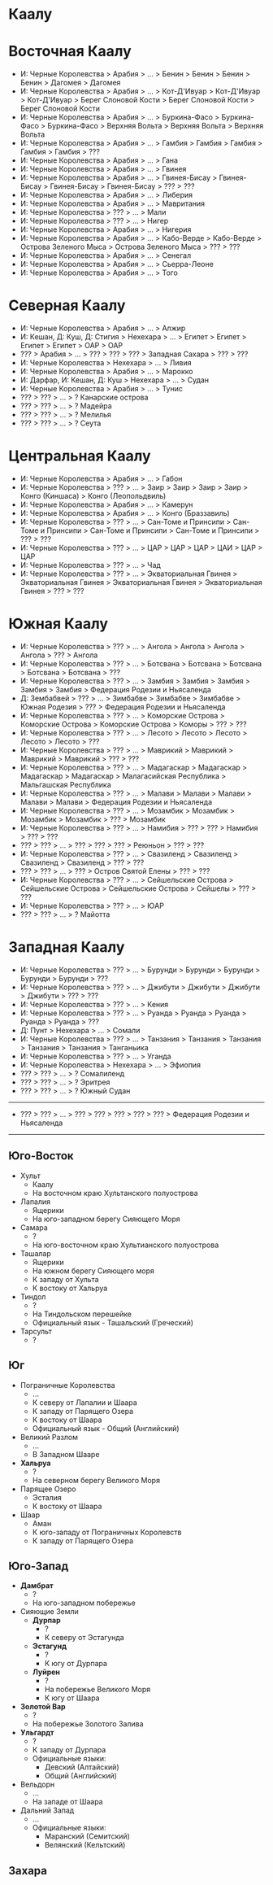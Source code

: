 # Каалу

# Восточная Каалу

*   И: Черные Королевства   >   Арабия      >   ... >   Бенин           >   Бенин           >   Бенин           >   Бенин           >   Дагомея         >   Дагомея
*   И: Черные Королевства   >   Арабия      >   ... >   Кот-Д'Ивуар     >   Кот-Д'Ивуар     >   Кот-Д'Ивуар     >   Берег Слоновой Кости    >   Берег Слоновой Кости    >   Берег Слоновой Кости
*   И: Черные Королевства   >   Арабия      >   ... >   Буркина-Фасо    >   Буркина-Фасо    >   Буркина-Фасо    >   Верхняя Вольта  >   Верхняя Вольта  >   Верхняя Вольта
*   И: Черные Королевства   >   Арабия      >   ... >   Гамбия          >   Гамбия          >   Гамбия          >   Гамбия          >   Гамбия          >   ???
*   И: Черные Королевства   >   Арабия      >   ... >   Гана
*   И: Черные Королевства   >   Арабия      >   ... >   Гвинея
*   И: Черные Королевства   >   Арабия      >   ... >   Гвинея-Бисау    >   Гвинея-Бисау    >   Гвинея-Бисау    >   Гвинея-Бисау    >   ???             >   ???
*   И: Черные Королевства   >   Арабия      >   ... >   Либерия
*   И: Черные Королевства   >   Арабия      >   ... >   Мавритания
*   И: Черные Королевства   >   ???         >   ... >   Мали
*   И: Черные Королевства   >   ???         >   ... >   Нигер
*   И: Черные Королевства   >   Арабия      >   ... >   Нигерия
*   И: Черные Королевства   >   Арабия      >   ... >   Кабо-Верде      >   Кабо-Верде      >   Острова Зеленого Мыса   >   Острова Зеленого Мыса   >   ??? >   ???
*   И: Черные Королевства   >   Арабия      >   ... >   Сенегал
*   И: Черные Королевства   >   Арабия      >   ... >   Сьерра-Леоне
*   И: Черные Королевства   >   Арабия      >   ... >   Того

# Северная Каалу

*   И: Черные Королевства   >   Арабия      >   ... >   Алжир
*   И: Кешан, Д: Куш, Д: Стигия >   Нехехара    >   ... >   Египет          >   Египет          >   Египет          >   Египет          >   ОАР             >   ОАР
*   ???                     >   Арабия      >   ... >   ???             >   ???             >   ???             >   Западная Сахара >   ???             >   ???
*   И: Черные Королевства   >   Нехехара    >   ... >   Ливия
*   И: Черные Королевства   >   Арабия      >   ... >   Марокко
*   И: Дарфар, И: Кешан, Д: Куш >   Нехехара    >   ... >   Судан
*   И: Черные Королевства   >   Арабия      >   ... >   Тунис
*   ???                     >   ???         >   ... >   ?   Канарские острова
*   ???                     >   ???         >   ... >   ?   Мадейра
*   ???                     >   ???         >   ... >   ?   Мелилья
*   ???                     >   ???         >   ... >   ?   Сеута

# Центральная Каалу

*   И: Черные Королевства   >   Арабия      >   ... >   Габон
*   И: Черные Королевства   >   ???         >   ... >   Заир            >   Заир            >   Заир            >   Заир            >   Конго (Киншаса) >   Конго (Леопольдвиль)
*   И: Черные Королевства   >   Арабия      >   ... >   Камерун
*   И: Черные Королевства   >   Арабия      >   ... >   Конго (Браззавиль)
*   И: Черные Королевства   >   ???         >   ... >   Сан-Томе и Принсипи >   Сан-Томе и Принсипи >   Сан-Томе и Принсипи >   Сан-Томе и Принсипи >   ??? >   ???
*   И: Черные Королевства   >   ???         >   ... >   ЦАР             >   ЦАР             >   ЦАР             >   ЦАИ             >   ЦАР             >   ЦАР
*   И: Черные Королевства   >   ???         >   ... >   Чад
*   И: Черные Королевства   >   ???         >   ... >   Экваториальная Гвинея   >   Экваториальная Гвинея   >   Экваториальная Гвинея   >   Экваториальная Гвинея   >   ??? >   ???

# Южная Каалу

*   И: Черные Королевства   >   ???         >   ... >   Ангола          >   Ангола          >   Ангола          >   Ангола          >   ???             >   Ангола
*   И: Черные Королевства   >   ???         >   ... >   Ботсвана        >   Ботсвана        >   Ботсвана        >   Ботсвана        >   Ботсвана        >   ???
*   И: Черные Королевства   >   ???         >   ... >   Замбия          >   Замбия          >   Замбия          >   Замбия          >   Замбия          >   Федерация Родезии и Ньясаленда
*   Д: Зембабвей            >   ???         >   ... >   Зимбабве        >   Зимбабве        >   Зимбабве        >   Южная Родезия   >   ???             >   Федерация Родезии и Ньясаленда
*   И: Черные Королевства   >   ???         >   ... >   Коморские Острова   >   Коморские Острова   >   Коморские Острова   >   Коморы  >   ???         >   ???
*   И: Черные Королевства   >   ???         >   ... >   Лесото          >   Лесото          >   Лесото          >   Лесото          >   Лесото          >   ???
*   И: Черные Королевства   >   ???         >   ... >   Маврикий        >   Маврикий        >   Маврикий        >   Маврикий        >   ???             >   ???
*   И: Черные Королевства   >   ???         >   ... >   Мадагаскар      >   Мадагаскар      >   Мадагаскар      >   Мадагаскар      >   Малагасийская Республика    >   Мальгашская Республика
*   И: Черные Королевства   >   ???         >   ... >   Малави          >   Малави          >   Малави          >   Малави          >   Малави          >   Федерация Родезии и Ньясаленда
*   И: Черные Королевства   >   ???         >   ... >   Мозамбик        >   Мозамбик        >   Мозамбик        >   Мозамбик        >   ???             >   Мозамбик
*   И: Черные Королевства   >   ???         >   ... >   Намибия         >   ???             >   ???             >   Намибия         >   ???             >   ???
*   ???                     >   ???         >   ... >   ???             >   ???             >   ???             >   Реюньон         >   ???             >   ???
*   И: Черные Королевства   >   ???         >   ... >   Свазиленд       >   Свазиленд       >   Свазиленд       >   Свазиленд       >   ???             >   ???
*   ???                     >   ???         >   ... >   ???             >   Остров Святой Елены >   ???             >   ???
*   И: Черные Королевства   >   ???         >   ... >   Сейшельские Острова >   Сейшельские Острова >   Сейшельские Острова >   Сейшелы >   ???         >   ???
*   И: Черные Королевства   >   ???         >   ... >   ЮАР
*   ???                     >   ???         >   ... >   ?   Майотта

# Западная Каалу

*   И: Черные Королевства   >   ???         >   ... >   Бурунди         >   Бурунди         >   Бурунди         >   Бурунди         >   Бурунди         >   ???
*   И: Черные Королевства   >   ???         >   ... >   Джибути         >   Джибути         >   Джибути         >   Джибути         >   ???             >   ???
*   И: Черные Королевства   >   ???         >   ... >   Кения
*   И: Черные Королевства   >   ???         >   ... >   Руанда          >   Руанда          >   Руанда          >   Руанда          >   Руанда          >   ???
*   Д: Пунт                 >   Нехехара    >   ... >   Сомали
*   И: Черные Королевства   >   ???         >   ... >   Танзания        >   Танзания        >   Танзания        >   Танзания        >   Танзания        >   Танганьика
*   И: Черные Королевства   >   ???         >   ... >   Уганда
*   И: Черные Королевства   >   Нехехара    >   ... >   Эфиопия
*   ???                     >   ???         >   ... >   ?   Сомалиленд
*   ???                     >   ???         >   ... >   ?   Эритрея
*   ???                     >   ???         >   ... >   ?   Южный Судан

----

*   ???                     >   ???         >   ... >   ???             >   ???             >   ???             >   ???             >   ???             >   Федерация Родезии и Ньясаленда

----

## Юго-Восток

*   Хульт
    *   Каалу
    *   На восточном краю Хультанского полуострова
*   Лапалия
    *   Ящерики
    *   На юго-западном берегу Сияющего Моря
*   Самара
    *   ?
    *   На юго-восточном краю Хультианского полуострова
*   Ташалар
    *   Ящерики
    *   На южном берегу Сияющего моря
    *   К западу от Хульта
    *   К востоку от Хальруа
*   Тиндол
    *   ?
    *   На Тиндольском перешейке
    *   Официальный язык - Ташальский (Греческий)
*   Тарсульт
    *   ?

## Юг

*   Пограничные Королевства
    *   ...
    *   К северу от Лапалии и Шаара
    *   К западу от Парящего Озера
    *   К востоку от Шаара
    *   Официальный язык - Общий (Английский)
*   Великий Разлом
    *   ...
    *   В Западном Шааре
*   **Хальруа**
    *   ?
    *   На северном берегу Великого Моря
*   Парящее Озеро
    *   Эсталия
    *   К востоку от Шаара
*   Шаар
    *   Аман
    *   К юго-западу от Пограничных Королевств
    *   К западу от Парящего Озера

## Юго-Запад

*   **Дамбрат**
    *   ?
    *   На юго-западном побережье
*   Сияющие Земли
    *   **Дурпар**
        *   ?
        *   К северу от Эстагунда
    *   **Эстагунд**
        *   ?
        *   К югу от Дурпара
    *   **Луйрен**
        *   ?
        *   На побережье Великого Моря
        *   К югу от Шаара
*   **Золотой Вар**
    *   ?
    *   На побережье Золотого Залива
*   **Ульгардт**
    *   ?
    *   К западу от Дурпара
    *   Официальные языки:
        *   Девский (Алтайский)
        *   Общий (Английский)
*   Вельдорн
    *   ...
    *   На западе от Шаара
*   Дальний Запад
    *   ...
    *   Официальные языки:
        *   Маранский (Семитский)
        *   Велянский (Кельтский)


## Захара
        